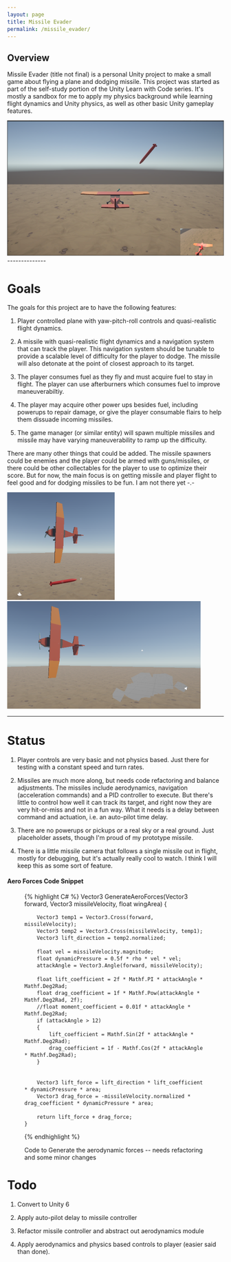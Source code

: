 ```yaml
---
layout: page
title: Missile Evader
permalink: /missile_evader/
---
```


Overview
--------
Missile Evader (title not final) is a personal Unity project to make a small game about flying a plane and dodging missile.
This project was started as part of the self-study portion of the Unity Learn with Code series.
It's mostly a sandbox for me to apply my physics background while learning flight dynamics and Unity physics, as well as other basic Unity gameplay features.

<img src="/Missile_Evader/images/gameView.png" alt="Gameplay" title="Gameplay so far"/> 
--------------

Goals
=====
The goals for this project are to have the following features:

1. Player controlled plane with yaw-pitch-roll controls and quasi-realistic flight dynamics.

2. A missile with quasi-realistic flight dynamics and a navigation system that can track the player.
This navigation system should be tunable to provide a scalable level of difficulty for the player to dodge.
The missile will also detonate at the point of closest approach to its target.

3. The player consumes fuel as they fly and must acquire fuel to stay in flight. The player can use afterburners
which consumes fuel to improve maneuverabiltiy.

4. The player may acquire other power ups besides fuel, including powerups to repair damage, or give the player consumable
flairs to help them dissuade incoming missiles.

5. The game manager (or similar entity) will spawn multiple missiles and missile may have varying maneuverability to ramp up the difficulty.

There are many other things that could be added. The missile spawners could be enemies and the player could be armed with guns/missiles, 
or there could be other collectables for the player to use to optimize their score. But for now, the main focus is on getting
missile and player flight to feel good and for dodging missiles to be fun. I am not there yet -.-

<img src="/Missile_Evader/images/EditorView1.png" alt="Dodge" title="Dodging the missile" width="250"/> 
<img src="/Missile_Evader/images/EditorView2.png" alt="Explode" title="Missile explodes" width="450" />

---------------

Status
======

1. Player controls are very basic and not physics based. Just there for testing with a constant speed and turn rates.

2. Missiles are much more along, but needs code refactoring and balance adjustments. The missiles include aerodynamics, 
navigation (acceleration commands) and a PID controller to execute. But there's little to control how well it can track its target,
and right now they are very hit-or-miss and not in a fun way. What it needs is a delay between command and actuation, i.e. an auto-pilot time delay.

3. There are no powerups or pickups or a real sky or a real ground. Just placeholder assets, though I'm proud of my prototype missile.

4. There is a little missile camera that follows a single missile out in flight, mostly for debugging, but it's actually really cool to watch. 
I think I will keep this as some sort of feature.

#### Aero Forces Code Snippet
<figure tile="AeroForces Code snippet">
{% highlight C# %}
    Vector3 GenerateAeroForces(Vector3 forward, Vector3 missileVelocity, float wingArea)
    {

        Vector3 temp1 = Vector3.Cross(forward, missileVelocity);
        Vector3 temp2 = Vector3.Cross(missileVelocity, temp1);
        Vector3 lift_direction = temp2.normalized;

        float vel = missileVelocity.magnitude;
        float dynamicPressure = 0.5f * rho * vel * vel;
        attackAngle = Vector3.Angle(forward, missileVelocity);

        float lift_coefficient = 2f * Mathf.PI * attackAngle * Mathf.Deg2Rad;
        float drag_coefficient = 1f * Mathf.Pow(attackAngle * Mathf.Deg2Rad, 2f);
        //float moment_coefficient = 0.01f * attackAngle * Mathf.Deg2Rad;
        if (attackAngle > 12)
        {
            lift_coefficient = Mathf.Sin(2f * attackAngle * Mathf.Deg2Rad);
            drag_coefficient = 1f - Mathf.Cos(2f * attackAngle * Mathf.Deg2Rad);
        }


        Vector3 lift_force = lift_direction * lift_coefficient * dynamicPressure * area;
        Vector3 drag_force = -missileVelocity.normalized * drag_coefficient * dynamicPressure * area;

        return lift_force + drag_force;
    }
{% endhighlight %}
<figcaption>Code to Generate the aerodynamic forces -- needs refactoring and some minor changes</figcaption>
</figure>

Todo
====
1. Convert to Unity 6

2. Apply auto-pilot delay to missile controller

3. Refactor missile controller and abstract out aerodynamics module

4. Apply aerodynamics and physics based controls to player (easier said than done).

[jekyll-organization]: https://github.com/jekyll
